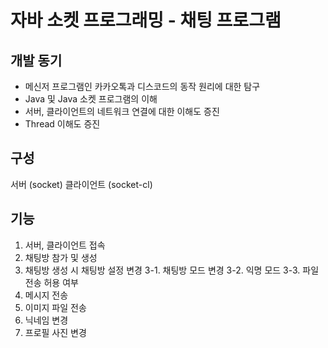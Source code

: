 # 자바 소켓 프로그래밍 - 채팅 프로그램
## 개발 동기
* 메신저 프로그램인 카카오톡과 디스코드의 동작 원리에 대한 탐구
* Java 및 Java 소켓 프로그램의 이해
* 서버, 클라이언트의 네트워크 연결에 대한 이해도 증진
* Thread 이해도 증진

## 구성
서버 (socket)
클라이언트 (socket-cl)

## 기능
1. 서버, 클라이언트 접속
2. 채팅방 참가 및 생성
3. 채팅방 생성 시 채팅방 설정 변경
3-1. 채팅방 모드 변경
3-2. 익명 모드
3-3. 파일 전송 허용 여부
4. 메시지 전송
5. 이미지 파일 전송
6. 닉네임 변경
7. 프로필 사진 변경
